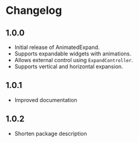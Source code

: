 # Changelog

## 1.0.0
- Initial release of AnimatedExpand.
- Supports expandable widgets with animations.
- Allows external control using `ExpandController`.
- Supports vertical and horizontal expansion.

## 1.0.1
- Improved documentation

## 1.0.2
- Shorten package description
